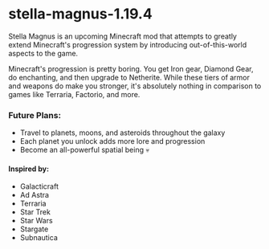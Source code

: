 # stella-magnus-1.19.4

Stella Magnus is an upcoming Minecraft mod that attempts to greatly extend Minecraft's progression system by introducing out-of-this-world aspects to the game.

Minecraft's progression is pretty boring. You get Iron gear, Diamond Gear, do enchanting, and then upgrade to Netherite. While these tiers of armor and weapons do make you stronger, it's absolutely nothing in comparison to games like Terraria, Factorio, and more. 
### Future Plans:
- Travel to planets, moons, and asteroids throughout the galaxy
- Each planet you unlock adds more lore and progression
- Become an all-powerful spatial being 💀

#### Inspired by:
- Galacticraft
- Ad Astra
- Terraria
- Star Trek
- Star Wars
- Stargate
- Subnautica
